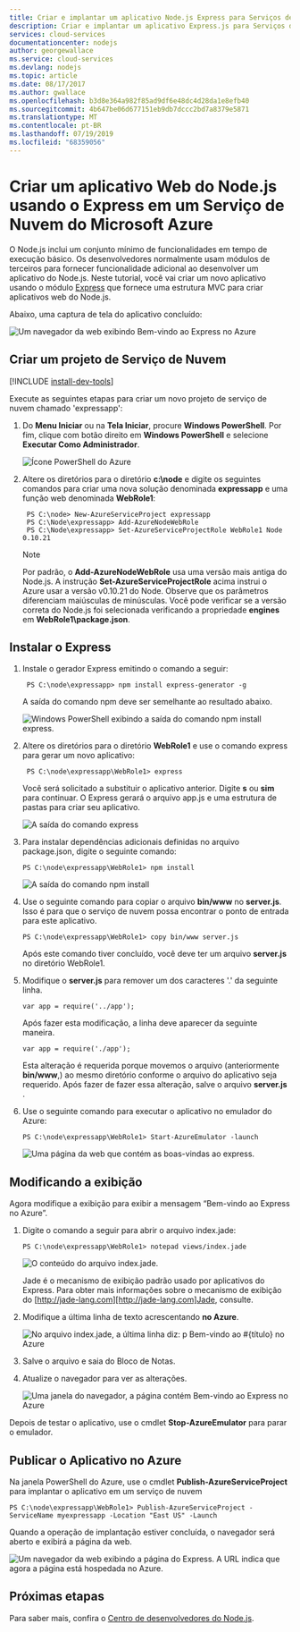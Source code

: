 ```yaml
---
title: Criar e implantar um aplicativo Node.js Express para Serviços de Nuvem do Microsoft Azure
description: Criar e implantar um aplicativo Express.js para Serviços de Nuvem do Microsoft Azure
services: cloud-services
documentationcenter: nodejs
author: georgewallace
ms.service: cloud-services
ms.devlang: nodejs
ms.topic: article
ms.date: 08/17/2017
ms.author: gwallace
ms.openlocfilehash: b3d8e364a982f85ad9df6e48dc4d28da1e8efb40
ms.sourcegitcommit: 4b647be06d677151eb9db7dccc2bd7a8379e5871
ms.translationtype: MT
ms.contentlocale: pt-BR
ms.lasthandoff: 07/19/2019
ms.locfileid: "68359056"
---
```

# <a name="build-and-deploy-a-nodejs-web-application-using-express-on-an-azure-cloud-services"></a>Criar um aplicativo Web do Node.js usando o Express em um Serviço de Nuvem do Microsoft Azure

O Node.js inclui um conjunto mínimo de funcionalidades em tempo de execução básico.
Os desenvolvedores normalmente usam módulos de terceiros para fornecer funcionalidade adicional ao desenvolver um aplicativo do Node.js. Neste tutorial, você vai criar um novo aplicativo usando o módulo [Express](https://github.com/expressjs/express) que fornece uma estrutura MVC para criar aplicativos web do Node.js.

Abaixo, uma captura de tela do aplicativo concluído:

![Um navegador da web exibindo Bem-vindo ao Express no Azure](./media/cloud-services-nodejs-develop-deploy-express-app/node36.png)

## <a name="create-a-cloud-service-project"></a>Criar um projeto de Serviço de Nuvem
[!INCLUDE [install-dev-tools](../../includes/install-dev-tools.md)]

Execute as seguintes etapas para criar um novo projeto de serviço de nuvem chamado 'expressapp':

1. Do **Menu Iniciar** ou na **Tela Iniciar**, procure **Windows PowerShell**. Por fim, clique com botão direito em **Windows PowerShell** e selecione **Executar Como Administrador**.
   
    ![Ícone PowerShell do Azure](./media/cloud-services-nodejs-develop-deploy-express-app/azure-powershell-start.png)
2. Altere os diretórios para o diretório **c:\\node** e digite os seguintes comandos para criar uma nova solução denominada **expressapp** e uma função web denominada **WebRole1**:
   
        PS C:\node> New-AzureServiceProject expressapp
        PS C:\Node\expressapp> Add-AzureNodeWebRole
        PS C:\Node\expressapp> Set-AzureServiceProjectRole WebRole1 Node 0.10.21
   
    > [!NOTE]
    > Por padrão, o **Add-AzureNodeWebRole** usa uma versão mais antiga do Node.js. A instrução **Set-AzureServiceProjectRole** acima instrui o Azure usar a versão v0.10.21 do Node.  Observe que os parâmetros diferenciam maiúsculas de minúsculas.  Você pode verificar se a versão correta do Node.js foi selecionada verificando a propriedade **engines** em **WebRole1\package.json**.
    > 
    > 

## <a name="install-express"></a>Instalar o Express
1. Instale o gerador Express emitindo o comando a seguir:
   
        PS C:\node\expressapp> npm install express-generator -g
   
    A saída do comando npm deve ser semelhante ao resultado abaixo. 
   
    ![Windows PowerShell exibindo a saída do comando npm install express.](./media/cloud-services-nodejs-develop-deploy-express-app/express-g.png)
2. Altere os diretórios para o diretório **WebRole1** e use o comando express para gerar um novo aplicativo:
   
        PS C:\node\expressapp\WebRole1> express
   
    Você será solicitado a substituir o aplicativo anterior. Digite **s** ou **sim** para continuar. O Express gerará o arquivo app.js e uma estrutura de pastas para criar seu aplicativo.
   
    ![A saída do comando express](./media/cloud-services-nodejs-develop-deploy-express-app/node23.png)
3. Para instalar dependências adicionais definidas no arquivo package.json, digite o seguinte comando:
   
       PS C:\node\expressapp\WebRole1> npm install
   
   ![A saída do comando npm install](./media/cloud-services-nodejs-develop-deploy-express-app/node26.png)
4. Use o seguinte comando para copiar o arquivo **bin/www** no **server.js**. Isso é para que o serviço de nuvem possa encontrar o ponto de entrada para este aplicativo.
   
       PS C:\node\expressapp\WebRole1> copy bin/www server.js
   
   Após este comando tiver concluído, você deve ter um arquivo **server.js** no diretório WebRole1.
5. Modifique o **server.js** para remover um dos caracteres '.' da seguinte linha.
   
       var app = require('../app');
   
   Após fazer esta modificação, a linha deve aparecer da seguinte maneira.
   
       var app = require('./app');
   
   Esta alteração é requerida porque movemos o arquivo (anteriormente **bin/www**,) ao mesmo diretório conforme o arquivo do aplicativo seja requerido. Após fazer de fazer essa alteração, salve o arquivo **server.js** .
6. Use o seguinte comando para executar o aplicativo no emulador do Azure:
   
       PS C:\node\expressapp\WebRole1> Start-AzureEmulator -launch
   
    ![Uma página da web que contém as boas-vindas ao express.](./media/cloud-services-nodejs-develop-deploy-express-app/node28.png)

## <a name="modifying-the-view"></a>Modificando a exibição
Agora modifique a exibição para exibir a mensagem “Bem-vindo ao Express no Azure”.

1. Digite o comando a seguir para abrir o arquivo index.jade:
   
       PS C:\node\expressapp\WebRole1> notepad views/index.jade
   
   ![O conteúdo do arquivo index.jade.](./media/cloud-services-nodejs-develop-deploy-express-app/getting-started-19.png)
   
   Jade é o mecanismo de exibição padrão usado por aplicativos do Express. Para obter mais informações sobre o mecanismo de exibição do [http://jade-lang.com][http://jade-lang.com]Jade, consulte.
2. Modifique a última linha de texto acrescentando **no Azure**.
   
   ![No arquivo index.jade, a última linha diz: p Bem-vindo ao \#{título} no Azure](./media/cloud-services-nodejs-develop-deploy-express-app/node31.png)
3. Salve o arquivo e saia do Bloco de Notas.
4. Atualize o navegador para ver as alterações.
   
   ![Uma janela do navegador, a página contém Bem-vindo ao Express no Azure](./media/cloud-services-nodejs-develop-deploy-express-app/node32.png)

Depois de testar o aplicativo, use o cmdlet **Stop-AzureEmulator** para parar o emulador.

## <a name="publishing-the-application-to-azure"></a>Publicar o Aplicativo no Azure
Na janela PowerShell do Azure, use o cmdlet **Publish-AzureServiceProject** para implantar o aplicativo em um serviço de nuvem

    PS C:\node\expressapp\WebRole1> Publish-AzureServiceProject -ServiceName myexpressapp -Location "East US" -Launch

Quando a operação de implantação estiver concluída, o navegador será aberto e exibirá a página da web.

![Um navegador da web exibindo a página do Express. A URL indica que agora a página está hospedada no Azure.](./media/cloud-services-nodejs-develop-deploy-express-app/node36.png)

## <a name="next-steps"></a>Próximas etapas
Para saber mais, confira o [Centro de desenvolvedores do Node.js](https://docs.microsoft.com/javascript/azure/?view=azure-node-latest).

[Node.js Web Application]: https://www.windowsazure.com/develop/nodejs/tutorials/getting-started/
[Express]: https://expressjs.com/
[http://jade-lang.com]: http://jade-lang.com


